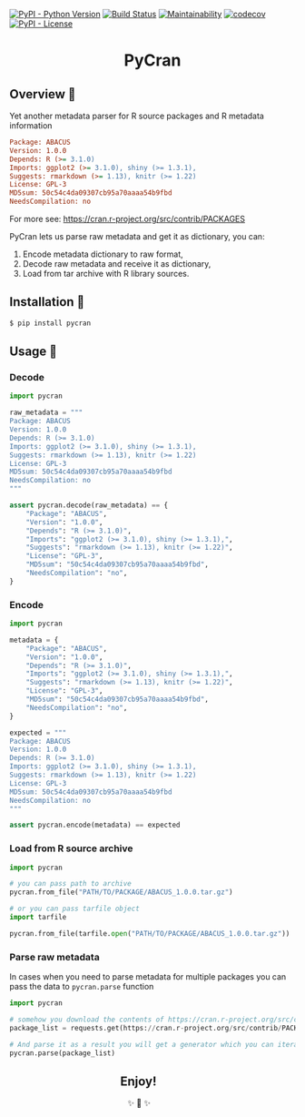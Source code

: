[![PyPI - Python Version](https://img.shields.io/pypi/pyversions/pycran?label=Python)](https://pypi.org/project/pycran/)
[![Build Status](https://travis-ci.com/imanhodjaev/pycran.svg?branch=master)](https://travis-ci.com/imanhodjaev/pycran)
[![Maintainability](https://api.codeclimate.com/v1/badges/ef60de33a4dcebb61689/maintainability)](https://codeclimate.com/github/imanhodjaev/pycran/maintainability)
[![codecov](https://codecov.io/gh/imanhodjaev/pycran/branch/master/graph/badge.svg)](https://codecov.io/gh/imanhodjaev/pycran)
[![PyPI - License](https://img.shields.io/pypi/l/pycran?color=ff69b4&label=License)](https://opensource.org/licenses/Apache-2.0)

<p align="center">
  <h1 align="center">PyCran</h1>
</p>

## Overview 👀
Yet another metadata parser for R source packages and R metadata information

```ini
Package: ABACUS
Version: 1.0.0
Depends: R (>= 3.1.0)
Imports: ggplot2 (>= 3.1.0), shiny (>= 1.3.1),
Suggests: rmarkdown (>= 1.13), knitr (>= 1.22)
License: GPL-3
MD5sum: 50c54c4da09307cb95a70aaaa54b9fbd
NeedsCompilation: no
```

For more see: https://cran.r-project.org/src/contrib/PACKAGES

PyCran lets us parse raw metadata and get it as dictionary, you can:

1. Encode metadata dictionary to raw format,
2. Decode raw metadata and receive it as dictionary,
3. Load from tar archive with R library sources.


## Installation 💾

```sh
$ pip install pycran
```

## Usage 🚀

### Decode
```python
import pycran

raw_metadata = """
Package: ABACUS
Version: 1.0.0
Depends: R (>= 3.1.0)
Imports: ggplot2 (>= 3.1.0), shiny (>= 1.3.1),
Suggests: rmarkdown (>= 1.13), knitr (>= 1.22)
License: GPL-3
MD5sum: 50c54c4da09307cb95a70aaaa54b9fbd
NeedsCompilation: no
"""

assert pycran.decode(raw_metadata) == {
    "Package": "ABACUS",
    "Version": "1.0.0",
    "Depends": "R (>= 3.1.0)",
    "Imports": "ggplot2 (>= 3.1.0), shiny (>= 1.3.1),",
    "Suggests": "rmarkdown (>= 1.13), knitr (>= 1.22)",
    "License": "GPL-3",
    "MD5sum": "50c54c4da09307cb95a70aaaa54b9fbd",
    "NeedsCompilation": "no",
}
```

### Encode

```python
import pycran

metadata = {
    "Package": "ABACUS",
    "Version": "1.0.0",
    "Depends": "R (>= 3.1.0)",
    "Imports": "ggplot2 (>= 3.1.0), shiny (>= 1.3.1),",
    "Suggests": "rmarkdown (>= 1.13), knitr (>= 1.22)",
    "License": "GPL-3",
    "MD5sum": "50c54c4da09307cb95a70aaaa54b9fbd",
    "NeedsCompilation": "no",
}

expected = """
Package: ABACUS
Version: 1.0.0
Depends: R (>= 3.1.0)
Imports: ggplot2 (>= 3.1.0), shiny (>= 1.3.1),
Suggests: rmarkdown (>= 1.13), knitr (>= 1.22)
License: GPL-3
MD5sum: 50c54c4da09307cb95a70aaaa54b9fbd
NeedsCompilation: no
"""

assert pycran.encode(metadata) == expected
```

### Load from R source archive

```python
import pycran

# you can pass path to archive
pycran.from_file("PATH/TO/PACKAGE/ABACUS_1.0.0.tar.gz")

# or you can pass tarfile object
import tarfile

pycran.from_file(tarfile.open("PATH/TO/PACKAGE/ABACUS_1.0.0.tar.gz"))
```

### Parse raw metadata

In cases when you need to parse metadata for multiple
packages you can pass the data to `pycran.parse` function

```python
import pycran

# somehow you download the contents of https://cran.r-project.org/src/contrib/PACKAGES
package_list = requests.get(https://cran.r-project.org/src/contrib/PACKAGES).text()

# And parse it as a result you will get a generator which you can iterate
pycran.parse(package_list)
```

<h2 align="center">Enjoy!&nbsp;&nbsp;&nbsp;&nbsp;&nbsp;&nbsp;&nbsp;&nbsp;&nbsp;&nbsp;</h2>
<p align="center">
        ✨ 🍰 ✨&nbsp;&nbsp;&nbsp;&nbsp;&nbsp;&nbsp;&nbsp;&nbsp;&nbsp;&nbsp;&nbsp;&nbsp;
</p>
